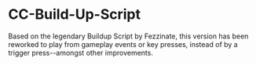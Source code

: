# CC-Build-Up-Script

Based on the legendary Buildup Script by Fezzinate, this version has been reworked to play from gameplay events or key presses, instead of by a trigger press--amongst other improvements.

